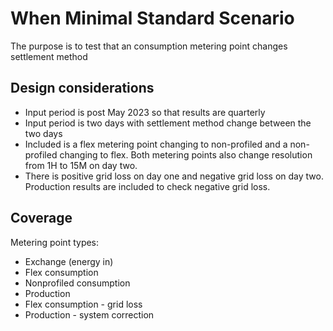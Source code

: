 # When Minimal Standard Scenario

The purpose is to test that an consumption metering point changes settlement method

## Design considerations

- Input period is post May 2023 so that results are quarterly
- Input period is two days with settlement method change between the two days
- Included is a flex metering point changing to non-profiled and a non-profiled changing to flex. Both metering points also change resolution from 1H to 15M on day two.
- There is positive grid loss on day one and negative grid loss on day two. Production results are included to check negative grid loss.

## Coverage

Metering point types:
- Exchange (energy in)
- Flex consumption
- Nonprofiled consumption
- Production
- Flex consumption - grid loss
- Production - system correction
